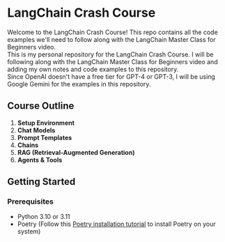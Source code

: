 # LangChain Crash Course

Welcome to the LangChain Crash Course! This repo contains all the code examples we'll need to follow along with the LangChain Master Class for Beginners video. 
<br>
This is my personal repository for the LangChain Crash Course. I will be following along with the LangChain Master Class for Beginners video and adding my own notes and code examples to this repository. <br>
Since OpenAI doesn't have a free tier for GPT-4 or GPT-3, I will be using Google Gemini for the examples in this repository. <br>

## Course Outline

1. **Setup Environment**
2. **Chat Models**
3. **Prompt Templates**
4. **Chains**
5. **RAG (Retrieval-Augmented Generation)**
6. **Agents & Tools**

## Getting Started

### Prerequisites

- Python 3.10 or 3.11
- Poetry (Follow this [Poetry installation tutorial](https://python-poetry.org/docs/#installation) to install Poetry on your system)


